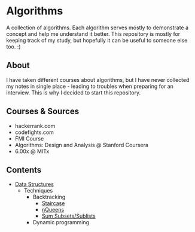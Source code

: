 Algorithms==========A collection of algorithms. Each algorithm serves mostly to demonstrate a concept and help me understand it better. This repository is mostly for keeping track of my study, but hopefully it can be useful to someone else too. :)## AboutI have taken different courses about algorithms, but I have never collected my notes in single place - leading to troubles when preparing for an interview. This is why I decided to start this repository.## Courses & Sources- hackerrank.com- codefights.com- FMI Course- Algorithms: Design and Analysis @ Stanford Coursera- 6.00x @ MITx## Contents- [Data Structures](/DataStructures)  - Techniques    - Backtracking      - [Staircase](/Techniques/Backtracking/starcase.py)      - [nQueens](/Techniques/Backtracking/n_queens.py)      - [Sum Subsets/Sublists](/Techniques/Backtracking/SumSubsets/)    - Dynamic programming
